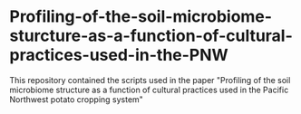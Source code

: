 # Profiling-of-the-soil-microbiome-sturcture-as-a-function-of-cultural-practices-used-in-the-PNW
This repository contained the scripts used in the paper "Profiling of the soil microbiome structure as a function of cultural practices used in the Pacific Northwest potato cropping system"

